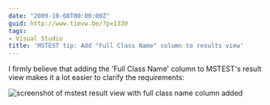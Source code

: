 ```yaml
---
date: "2009-10-08T00:00:00Z"
guid: http://www.timvw.be/?p=1339
tags:
- Visual Studio
title: 'MSTEST tip: Add "Full Class Name" column to results view'
---
```

I firmly believe that adding the 'Full Class Name' column to MSTEST's result view makes it a lot easier to clarify the requirements:

![screenshot of mstest result view with full class name column added](http://www.timvw.be/wp-content/images/mstest-result-enhanced.png)
